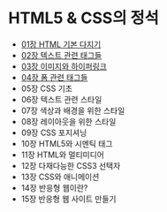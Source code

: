 # HTML5 & CSS의 정석

- [01장 HTML 기본 다지기](ch1/README.md)
- [02장 텍스트 관련 태그들](ch2/README.md)
- [03장 이미지와 하이퍼링크](ch3/README.md)
- [04장 폼 관련 태그들](ch4/README.md)
- 05장 CSS 기초
- 06장 텍스트 관련 스타일
- 07장 색상과 배경을 위한 스타일
- 08장 레이아웃을 위한 스타일
- 09장 CSS 포지셔닝
- 10장 HTML5와 시멘틱 태그
- 11장 HTML와 멀티미디어
- 12장 다재다능한 CSS3 선택자
- 13장 CSS와 애니메이션
- 14장 반응형 웹이란?
- 15장 반응형 웹 사이트 만들기